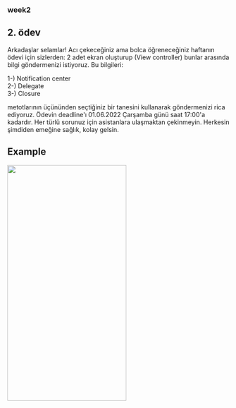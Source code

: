 ### week2
## 2. ödev


Arkadaşlar selamlar! Acı çekeceğiniz ama bolca öğreneceğiniz haftanın ödevi için sizlerden: 2 adet ekran oluşturup (View controller) bunlar arasında bilgi göndermenizi istiyoruz. Bu bilgileri:  

1-) Notification center  
2-) Delegate  
3-) Closure  

metotlarının üçününden seçtiğiniz bir tanesini kullanarak göndermenizi rica ediyoruz. Ödevin deadline'ı 01.06.2022 Çarşamba günü saat 17:00'a kadardır. Her türlü sorunuz için asistanlara ulaşmaktan çekinmeyin. Herkesin şimdiden emeğine sağlık, kolay gelsin.

## Example
<img src="https://github.com/Arcelik-IOS-Patika-Bootcamp/week-2-aleynamandaci/blob/main/homework-2-aleynamandaci/bmi.gif" width="270" height="534"/>
